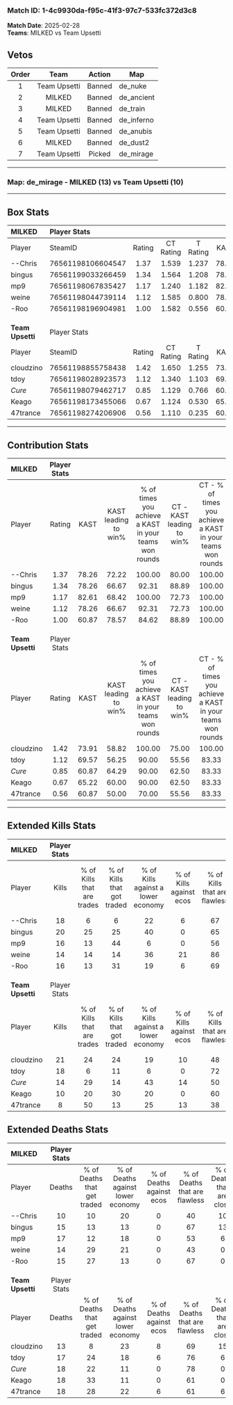 ### Match ID: 1-4c9930da-f95c-41f3-97c7-533fc372d3c8  
**Match Date**: 2025-02-28  
**Teams**: MILKED vs Team Upsetti  

## Vetos  

| Order | Team | Action | Map |
| :---: | :--: | :----: | --- |
| 1 | Team Upsetti | Banned | de_nuke |
| 2 | MILKED | Banned | de_ancient |
| 3 | MILKED | Banned | de_train |
| 4 | Team Upsetti | Banned | de_inferno |
| 5 | Team Upsetti | Banned | de_anubis |
| 6 | MILKED | Banned | de_dust2 |
| 7 | Team Upsetti | Picked | de_mirage |

---  

### **Map**: de_mirage - MILKED (13) vs Team Upsetti (10)  
---  

## Box Stats  

| **MILKED**       | Player Stats      |        |           |          |       |      |       |         |        |      |     |
| :- | :- | :-: | :-: | :-: | :-: | :-: | :-: | :-: | :-: | :-: | :-: |
| Player           | SteamID           | Rating | CT Rating | T Rating | KAST  | ADR  | Kills | Assists | Deaths | K/D  | HS% |
| --Chris          | 76561198106604547 |  1.37  |   1.539   |  1.237   | 78.26 | 84.7 |  18   |    5    |   10   | 1.80 | 38  |
| bingus           | 76561199033266459 |  1.34  |   1.564   |  1.208   | 78.26 | 90.9 |  20   |    4    |   15   | 1.33 | 50  |
| mp9              | 76561198067835427 |  1.17  |   1.240   |  1.182   | 82.61 | 82.3 |  16   |    7    |   17   | 0.94 | 62  |
| weine            | 76561198044739114 |  1.12  |   1.585   |  0.800   | 78.26 | 76.0 |  14   |    9    |   14   | 1.00 | 42  |
| -Roo             | 76561198196904981 |  1.00  |   1.582   |  0.556   | 60.87 | 70.6 |  16   |    3    |   15   | 1.07 | 68  |
|                  |                   |        |           |          |       |      |       |         |        |      |     |
|                  |                   |        |           |          |       |      |       |         |        |      |     |
|                  |                   |        |           |          |       |      |       |         |        |      |     |
| **Team Upsetti** | Player Stats      |        |           |          |       |      |       |         |        |      |     |
| Player           | SteamID           | Rating | CT Rating | T Rating | KAST  | ADR  | Kills | Assists | Deaths | K/D  | HS% |
| cloudzino        | 76561198855758438 |  1.42  |   1.650   |  1.255   | 73.91 | 97.0 |  21   |    5    |   13   | 1.62 | 47  |
| tdoy             | 76561198028923573 |  1.12  |   1.340   |  1.103   | 69.57 | 78.6 |  18   |    4    |   17   | 1.06 | 27  |
| _Cure_           | 76561198079462717 |  0.85  |   1.129   |  0.766   | 60.87 | 66.7 |  14   |    4    |   18   | 0.78 | 28  |
| Keago            | 76561198173455066 |  0.67  |   1.124   |  0.530   | 65.22 | 51.7 |  10   |    3    |   18   | 0.56 | 60  |
| 47trance         | 76561198274206906 |  0.56  |   1.110   |  0.235   | 60.87 | 44.7 |   8   |    6    |   18   | 0.44 | 100 |
---  

## Contribution Stats  

| **MILKED**       | Player Stats |       |                      |                                                        |                           |                                                             |                          |                                                            |
| :- | :-: | :-: | :-: | :-: | :-: | :-: | :-: | :-: |
| Player           |    Rating    | KAST  | KAST leading to win% | % of times you achieve a KAST in your teams won rounds | CT - KAST leading to win% | CT - % of times you achieve a KAST in your teams won rounds | T - KAST leading to win% | T - % of times you achieve a KAST in your teams won rounds |
| --Chris          |     1.37     | 78.26 |        72.22         |                         100.00                         |           80.00           |                           100.00                            |          62.50           |                           100.00                           |
| bingus           |     1.34     | 78.26 |        66.67         |                         92.31                          |           88.89           |                           100.00                            |          44.44           |                           80.00                            |
| mp9              |     1.17     | 82.61 |        68.42         |                         100.00                         |           72.73           |                           100.00                            |          62.50           |                           100.00                           |
| weine            |     1.12     | 78.26 |        66.67         |                         92.31                          |           72.73           |                           100.00                            |          57.14           |                           80.00                            |
| -Roo             |     1.00     | 60.87 |        78.57         |                         84.62                          |           88.89           |                           100.00                            |          60.00           |                           60.00                            |
|                  |              |       |                      |                                                        |                           |                                                             |                          |                                                            |
|                  |              |       |                      |                                                        |                           |                                                             |                          |                                                            |
|                  |              |       |                      |                                                        |                           |                                                             |                          |                                                            |
| **Team Upsetti** | Player Stats |       |                      |                                                        |                           |                                                             |                          |                                                            |
| Player           |    Rating    | KAST  | KAST leading to win% | % of times you achieve a KAST in your teams won rounds | CT - KAST leading to win% | CT - % of times you achieve a KAST in your teams won rounds | T - KAST leading to win% | T - % of times you achieve a KAST in your teams won rounds |
| cloudzino        |     1.42     | 73.91 |        58.82         |                         100.00                         |           75.00           |                           100.00                            |          44.44           |                           100.00                           |
| tdoy             |     1.12     | 69.57 |        56.25         |                         90.00                          |           55.56           |                            83.33                            |          57.14           |                           100.00                           |
| _Cure_           |     0.85     | 60.87 |        64.29         |                         90.00                          |           62.50           |                            83.33                            |          66.67           |                           100.00                           |
| Keago            |     0.67     | 65.22 |        60.00         |                         90.00                          |           62.50           |                            83.33                            |          57.14           |                           100.00                           |
| 47trance         |     0.56     | 60.87 |        50.00         |                         70.00                          |           55.56           |                            83.33                            |          40.00           |                           50.00                            |
---  

## Extended Kills Stats  

| **MILKED**       | Player Stats |                            |                            |                                    |                         |                              |                                 |                                       |                    |           |
| :- | :-: | :-: | :-: | :-: | :-: | :-: | :-: | :-: | :-: | :-: |
| Player           |    Kills     | % of Kills that are trades | % of Kills that got traded | % of Kills against a lower economy | % of Kills against ecos | % of Kills that are flawless | % of Kills that are close duels | % of Kills that are assisted by flash | Pistol Round Kills | AWP Kills |
| --Chris          |      18      |             6              |             6              |                 22                 |            6            |              67              |                0                |                  22                   |         0          |     2     |
| bingus           |      20      |             25             |             25             |                 40                 |            0            |              65              |                5                |                  15                   |         0          |     3     |
| mp9              |      16      |             13             |             44             |                 6                  |            0            |              56              |               13                |                   0                   |         0          |     1     |
| weine            |      14      |             14             |             14             |                 36                 |           21            |              86              |                0                |                   0                   |         3          |     2     |
| -Roo             |      16      |             13             |             31             |                 19                 |            6            |              69              |                6                |                  13                   |         0          |     1     |
|                  |              |                            |                            |                                    |                         |                              |                                 |                                       |                    |           |
|                  |              |                            |                            |                                    |                         |                              |                                 |                                       |                    |           |
|                  |              |                            |                            |                                    |                         |                              |                                 |                                       |                    |           |
| **Team Upsetti** | Player Stats |                            |                            |                                    |                         |                              |                                 |                                       |                    |           |
| Player           |    Kills     | % of Kills that are trades | % of Kills that got traded | % of Kills against a lower economy | % of Kills against ecos | % of Kills that are flawless | % of Kills that are close duels | % of Kills that are assisted by flash | Pistol Round Kills | AWP Kills |
| cloudzino        |      21      |             24             |             24             |                 19                 |           10            |              48              |                5                |                   5                   |         0          |     3     |
| tdoy             |      18      |             6              |             11             |                 6                  |            0            |              72              |                6                |                   6                   |         6          |     1     |
| _Cure_           |      14      |             29             |             14             |                 43                 |           14            |              50              |                7                |                  14                   |         0          |     0     |
| Keago            |      10      |             20             |             30             |                 20                 |            0            |              60              |               10                |                  10                   |         0          |     1     |
| 47trance         |      8       |             50             |             13             |                 25                 |           13            |              38              |                0                |                   0                   |         0          |     1     |
## Extended Deaths Stats  

| **MILKED**       | Player Stats |                             |                                   |                          |                               |                            |                           |               |
| :- | :-: | :-: | :-: | :-: | :-: | :-: | :-: | :-: |
| Player           |    Deaths    | % of Deaths that get traded | % of Deaths against lower economy | % of Deaths against ecos | % of Deaths that are flawless | % of Deaths that are close | % of Deaths while blinded | Deaths to AWP |
| --Chris          |      10      |             10              |                20                 |            0             |              40               |             10             |             0             |       1       |
| bingus           |      15      |             13              |                13                 |            0             |              67               |             13             |             0             |       2       |
| mp9              |      17      |             12              |                18                 |            0             |              53               |             6              |             6             |       0       |
| weine            |      14      |             29              |                21                 |            0             |              43               |             0              |             7             |       2       |
| -Roo             |      15      |             27              |                13                 |            0             |              67               |             0              |            20             |       1       |
|                  |              |                             |                                   |                          |                               |                            |                           |               |
|                  |              |                             |                                   |                          |                               |                            |                           |               |
|                  |              |                             |                                   |                          |                               |                            |                           |               |
| **Team Upsetti** | Player Stats |                             |                                   |                          |                               |                            |                           |               |
| Player           |    Deaths    | % of Deaths that get traded | % of Deaths against lower economy | % of Deaths against ecos | % of Deaths that are flawless | % of Deaths that are close | % of Deaths while blinded | Deaths to AWP |
| cloudzino        |      13      |              8              |                23                 |            8             |              69               |             15             |             0             |       0       |
| tdoy             |      17      |             24              |                18                 |            6             |              76               |             6              |             6             |       1       |
| _Cure_           |      18      |             22              |                11                 |            0             |              78               |             0              |            22             |       0       |
| Keago            |      18      |             33              |                11                 |            0             |              61               |             0              |             6             |       1       |
| 47trance         |      18      |             28              |                22                 |            6             |              61               |             6              |            17             |       1       |
